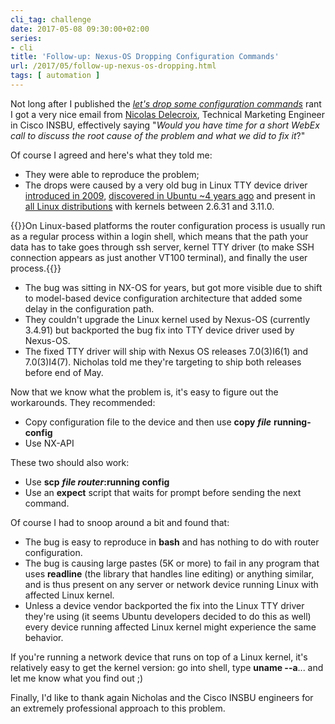 ```yaml
---
cli_tag: challenge
date: 2017-05-08 09:30:00+02:00
series:
- cli
title: 'Follow-up: Nexus-OS Dropping Configuration Commands'
url: /2017/05/follow-up-nexus-os-dropping.html
tags: [ automation ]
---
```

Not long after I published the [*let's drop some configuration commands*](https://blog.ipspace.net/2017/04/lets-drop-some-random-commands-shall-we.html) rant I got a very nice email from [Nicolas Delecroix](https://www.linkedin.com/in/nicolasdelecroix/), Technical Marketing Engineer in Cisco INSBU, effectively saying "*Would you have time for a short WebEx call to discuss the root cause of the problem and what we did to fix it*?"

Of course I agreed and here's what they told me:
<!--more-->
-   They were able to reproduce the problem;
-   The drops were caused by a very old bug in Linux TTY device driver [introduced in 2009](https://git.kernel.org/pub/scm/linux/kernel/git/torvalds/linux.git/commit/?id=3a54297478e6578f96fd54bf4daa1751130aca86), [discovered in Ubuntu \~4 years ago](https://bugs.launchpad.net/ubuntu/+source/linux/+bug/1208740) and present in [all Linux distributions](https://lkml.org/lkml/2013/7/25/205) with kernels between 2.6.31 and 3.11.0.

{{<note>}}On Linux-based platforms the router configuration process is usually run as a regular process within a login shell, which means that the path your data has to take goes through ssh server, kernel TTY driver (to make SSH connection appears as just another VT100 terminal), and finally the user process.{{</note>}}

-   The bug was sitting in NX-OS for years, but got more visible due to shift to model-based device configuration architecture that added some delay in the configuration path.
-   They couldn't upgrade the Linux kernel used by Nexus-OS (currently 3.4.91) but backported the bug fix into TTY device driver used by Nexus-OS.
-   The fixed TTY driver will ship with Nexus OS releases 7.0(3)I6(1) and 7.0(3)I4(7). Nicholas told me they're targeting to ship both releases before end of May.

Now that we know what the problem is, it's easy to figure out the workarounds. They recommended:

-   Copy configuration file to the device and then use **copy** ***file*** **running-config**
-   Use NX-API

These two should also work:

-   Use **scp** ***file router*:running config**
-   Use an **expect** script that waits for prompt before sending the next command.

Of course I had to snoop around a bit and found that:

-   The bug is easy to reproduce in **bash** and has nothing to do with router configuration.
-   The bug is causing large pastes (5K or more) to fail in any program that uses **readline** (the library that handles line editing) or anything similar, and is thus present on any server or network device running Linux with affected Linux kernel.
-   Unless a device vendor backported the fix into the Linux TTY driver they're using (it seems Ubuntu developers decided to do this as well) every device running affected Linux kernel might experience the same behavior.

If you're running a network device that runs on top of a Linux kernel, it's relatively easy to get the kernel version: go into shell, type **uname --a**... and let me know what you find out ;)

Finally, I'd like to thank again Nicholas and the Cisco INSBU engineers for an extremely professional approach to this problem.
